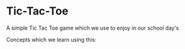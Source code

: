 # Tic-Tac-Toe

A simple Tic Tac Toe game which we use to enjoy in our school day's

Concepts which we learn using this:
